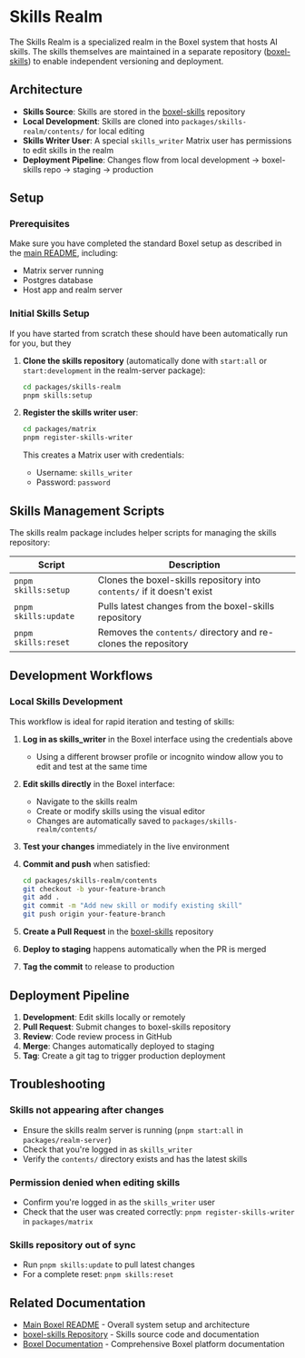 # Skills Realm

The Skills Realm is a specialized realm in the Boxel system that hosts AI skills. The skills themselves are maintained in a separate repository ([boxel-skills](https://github.com/cardstack/boxel-skills)) to enable independent versioning and deployment.

## Architecture

- **Skills Source**: Skills are stored in the [boxel-skills](https://github.com/cardstack/boxel-skills) repository
- **Local Development**: Skills are cloned into `packages/skills-realm/contents/` for local editing
- **Skills Writer User**: A special `skills_writer` Matrix user has permissions to edit skills in the realm
- **Deployment Pipeline**: Changes flow from local development → boxel-skills repo → staging → production

## Setup

### Prerequisites

Make sure you have completed the standard Boxel setup as described in the [main README](../../README.md), including:
- Matrix server running
- Postgres database
- Host app and realm server

### Initial Skills Setup

If you have started from scratch these should have been automatically run for you, but they

1. **Clone the skills repository** (automatically done with `start:all` or `start:development` in the realm-server package):
   ```bash
   cd packages/skills-realm
   pnpm skills:setup
   ```

2. **Register the skills writer user**:
   ```bash
   cd packages/matrix
   pnpm register-skills-writer
   ```
   
   This creates a Matrix user with credentials:
   - Username: `skills_writer`
   - Password: `password`


## Skills Management Scripts

The skills realm package includes helper scripts for managing the skills repository:

| Script | Description |
|--------|-------------|
| `pnpm skills:setup` | Clones the boxel-skills repository into `contents/` if it doesn't exist |
| `pnpm skills:update` | Pulls latest changes from the boxel-skills repository |
| `pnpm skills:reset` | Removes the `contents/` directory and re-clones the repository |

## Development Workflows

### Local Skills Development

This workflow is ideal for rapid iteration and testing of skills:

1. **Log in as skills_writer** in the Boxel interface using the credentials above
   - Using a different browser profile or incognito window allow you to edit and test at the same time

2. **Edit skills directly** in the Boxel interface:
   - Navigate to the skills realm
   - Create or modify skills using the visual editor
   - Changes are automatically saved to `packages/skills-realm/contents/`

3. **Test your changes** immediately in the live environment

4. **Commit and push** when satisfied:
   ```bash
   cd packages/skills-realm/contents
   git checkout -b your-feature-branch
   git add .
   git commit -m "Add new skill or modify existing skill"
   git push origin your-feature-branch
   ```

5. **Create a Pull Request** in the [boxel-skills](https://github.com/cardstack/boxel-skills) repository

6. **Deploy to staging** happens automatically when the PR is merged

7. **Tag the commit** to release to production


## Deployment Pipeline

1. **Development**: Edit skills locally or remotely
2. **Pull Request**: Submit changes to boxel-skills repository  
3. **Review**: Code review process in GitHub
4. **Merge**: Changes automatically deployed to staging
5. **Tag**: Create a git tag to trigger production deployment

## Troubleshooting

### Skills not appearing after changes

- Ensure the skills realm server is running (`pnpm start:all` in `packages/realm-server`)
- Check that you're logged in as `skills_writer`
- Verify the `contents/` directory exists and has the latest skills

### Permission denied when editing skills

- Confirm you're logged in as the `skills_writer` user
- Check that the user was created correctly: `pnpm register-skills-writer` in `packages/matrix`

### Skills repository out of sync

- Run `pnpm skills:update` to pull latest changes
- For a complete reset: `pnpm skills:reset`

## Related Documentation

- [Main Boxel README](../../README.md) - Overall system setup and architecture
- [boxel-skills Repository](https://github.com/cardstack/boxel-skills) - Skills source code and documentation
- [Boxel Documentation](../../docs/README.md) - Comprehensive Boxel platform documentation
